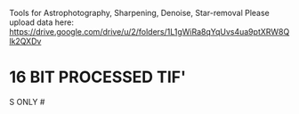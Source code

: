 Tools for Astrophotography, Sharpening, Denoise, Star-removal
Please upload data here: https://drive.google.com/drive/u/2/folders/1L1gWiRa8qYqUvs4ua9ptXRW8Qlk2QXDv 
# 16 BIT PROCESSED TIF'
S ONLY #
